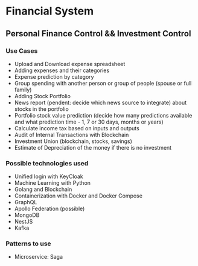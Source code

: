 # Financial System

## Personal Finance Control && Investment Control

### Use Cases
- Upload and Download expense spreadsheet
- Adding expenses and their categories
- Expense prediction by category
- Group spending with another person or group of people (spouse or full family)
- Adding Stock Portfolio
- News report (pendent: decide which news source to integrate) about stocks in the portfolio
- Portfolio stock value prediction (decide how many predictions available and what prediction time - 1, 7 or 30 days, months or years)
- Calculate income tax based on inputs and outputs
- Audit of Internal Transactions with Blockchain
- Investment Union (blockchain, stocks, savings)
- Estimate of Depreciation of the money if there is no investment

### Possible technologies used
- Unified login with KeyCloak
- Machine Learning with Python
- Golang and Blockchain
- Containerization with Docker and Docker Compose
- GraphQL
- Apollo Federation (possible)
- MongoDB
- NestJS
- Kafka


### Patterns to use
- Microservice: Saga
